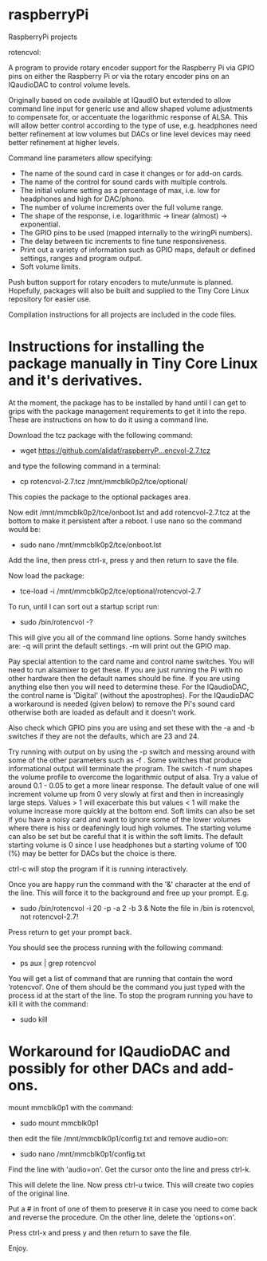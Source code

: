 # raspberryPi
RaspberryPi projects

rotencvol:

A program to provide rotary encoder support for the Raspberry Pi via GPIO pins on either the Raspberry Pi 
or via the rotary encoder pins on an IQaudioDAC to control volume levels.

Originally based on code available at IQaudIO but extended to allow command line input for generic use and allow
shaped volume adjustments to compensate for, or accentuate the logarithmic response of ALSA. This will allow better 
control according to the type of use, e.g. headphones need better refinement at low volumes but DACs or line level 
devices may need better refinement at higher levels.

Command line parameters allow specifying:

* The name of the sound card in case it changes or for add-on cards.
* The name of the control for sound cards with multiple controls.
* The initial volume setting as a percentage of max, i.e. low for headphones and high for DAC/phono.
* The number of volume increments over the full volume range.
* The shape of the response, i.e. logarithmic -> linear (almost) -> exponential.
* The GPIO pins to be used (mapped internally to the wiringPi numbers).
* The delay between tic increments to fine tune responsiveness.
* Print out a variety of information such as GPIO maps, default or defined settings, ranges and program output.
* Soft volume limits.

Push button support for rotary encoders to mute/unmute is planned.
Hopefully, packages will also be built and supplied to the Tiny Core Linux repository for easier use.

Compilation instructions for all projects are included in the code files.


# Instructions for installing the package manually in Tiny Core Linux and it's derivatives.

At the moment, the package has to be installed by hand until I can get to grips with the package management
requirements to get it into the repo. These are instructions on how to do it using a command line.

Download the tcz package with the following command:

* wget https://github.com/alidaf/raspberryP...encvol-2.7.tcz

and type the following command in a terminal:

* cp rotencvol-2.7.tcz /mnt/mmcblk0p2/tce/optional/

This copies the package to the optional packages area.

Now edit /mnt/mmcblk0p2/tce/onboot.lst and add rotencvol-2.7.tcz at the bottom to make it persistent after a reboot.
I use nano so the command would be:

* sudo nano /mnt/mmcblk0p2/tce/onboot.lst

Add the line, then press ctrl-x, press y and then return to save the file.

Now load the package:

* tce-load -i /mnt/mmcblk0p2/tce/optional/rotencvol-2.7

To run, until I can sort out a startup script run:

* sudo /bin/rotencvol -?

This will give you all of the command line options. Some handy switches are:
  -q will print the default settings. 
  -m will print out the GPIO map.

Pay special attention to the card name and control name switches. You will need to run alsamixer to get these. 
If you are just running the Pi with no other hardware then the default names should be fine. If you are using 
anything else then you will need to determine these. For the IQaudioDAC, the control name is 'Digital' 
(without the apostrophes). For the IQaudioDAC a workaround is needed (given below) to remove the Pi's sound card 
otherwise both are loaded as default and it doesn't work.

Also check which GPIO pins you are using and set these with the -a and -b switches if they are not the defaults, 
which are 23 and 24.

Try running with output on by using the -p switch and messing around with some of the other parameters such 
as -f <num>. Some switches that produce informational output will terminate the program. The switch -f num 
shapes the volume profile to overcome the logarithmic output of alsa. Try a value of around 0.1 - 0.05 to get a 
more linear response. The default value of one will increment volume up from 0 very slowly at first and then in 
increasingly large steps. Values > 1 will exacerbate this but values < 1 will make the volume increase more 
quickly at the bottom end. Soft limits can also be set if you have a noisy card and want to ignore some of the 
lower volumes where there is hiss or deafeningly loud high volumes. The starting volume can also be set but be 
careful that it is within the soft limits. The default starting volume is 0 since I use headphones but a starting 
volume of 100 (%) may be better for DACs but the choice is there.

ctrl-c will stop the program if it is running interactively.

Once you are happy run the command with the '&' character at the end of the line. This will force it to the 
background and free up your prompt. E.g.

* sudo /bin/rotencvol -i 20 -p -a 2 -b 3 &
  Note the file in /bin is rotencvol, not rotencvol-2.7!

Press return to get your prompt back.

You should see the process running with the following command:

* ps aux | grep rotencvol

You will get a list of command that are running that contain the word ‘rotencvol’. One of them should be the 
command you just typed with the process id at the start of the line. To stop the program running you have to kill 
it with the command:

* sudo kill <process id>


# Workaround for IQaudioDAC and possibly for other DACs and add-ons.

mount mmcblk0p1 with the command:

* sudo mount mmcblk0p1

then edit the file /mnt/mmcblk0p1/config.txt and remove audio=on:

* sudo nano /mnt/mmcblk0p1/config.txt

Find the line with 'audio=on'.
Get the cursor onto the line and press ctrl-k.

This will delete the line.
Now press ctrl-u twice.
This will create two copies of the original line.

Put a # in front of one of them to preserve it in case you need to come back and reverse the procedure.
On the other line, delete the 'options=on'.

Press ctrl-x and press y and then return to save the file.

Enjoy.
